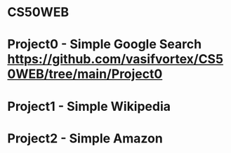 # CS50WEB
# Project0 - Simple Google Search https://github.com/vasifvortex/CS50WEB/tree/main/Project0
# Project1 - Simple Wikipedia
# Project2 - Simple Amazon 
